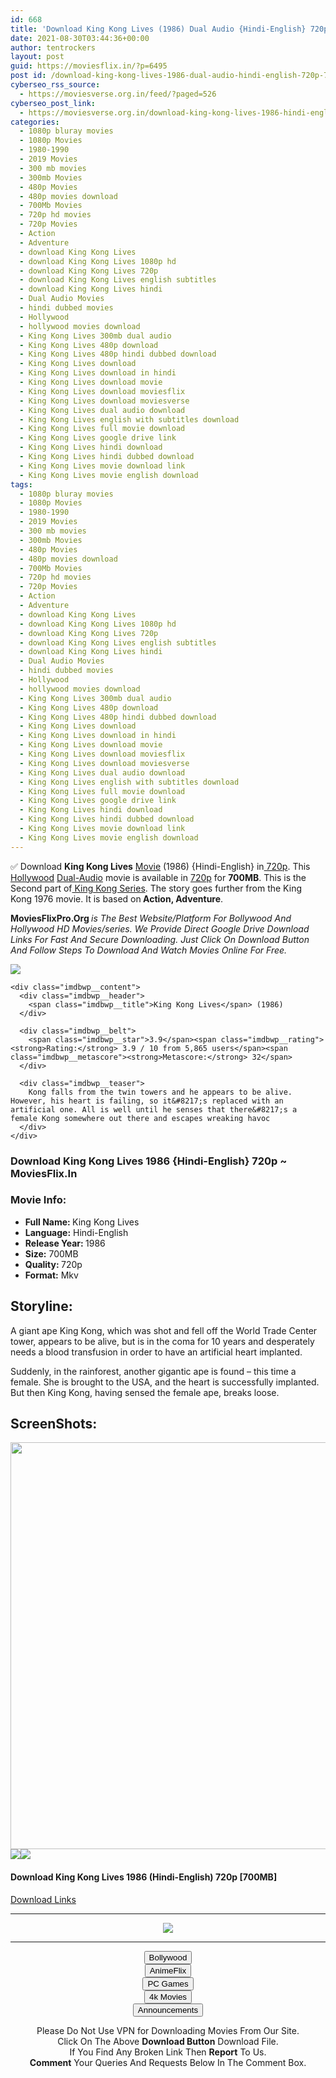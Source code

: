 ```yaml
---
id: 668
title: 'Download King Kong Lives (1986) Dual Audio {Hindi-English} 720p [700MB]'
date: 2021-08-30T03:44:36+00:00
author: tentrockers
layout: post
guid: https://moviesflix.in/?p=6495
post id: /download-king-kong-lives-1986-dual-audio-hindi-english-720p-700mb/
cyberseo_rss_source:
  - https://moviesverse.org.in/feed/?paged=526
cyberseo_post_link:
  - https://moviesverse.org.in/download-king-kong-lives-1986-hindi-english-720p/
categories:
  - 1080p bluray movies
  - 1080p Movies
  - 1980-1990
  - 2019 Movies
  - 300 mb movies
  - 300mb Movies
  - 480p Movies
  - 480p movies download
  - 700Mb Movies
  - 720p hd movies
  - 720p Movies
  - Action
  - Adventure
  - download King Kong Lives
  - download King Kong Lives 1080p hd
  - download King Kong Lives 720p
  - download King Kong Lives english subtitles
  - download King Kong Lives hindi
  - Dual Audio Movies
  - hindi dubbed movies
  - Hollywood
  - hollywood movies download
  - King Kong Lives 300mb dual audio
  - King Kong Lives 480p download
  - King Kong Lives 480p hindi dubbed download
  - King Kong Lives download
  - King Kong Lives download in hindi
  - King Kong Lives download movie
  - King Kong Lives download moviesflix
  - King Kong Lives download moviesverse
  - King Kong Lives dual audio download
  - King Kong Lives english with subtitles download
  - King Kong Lives full movie download
  - King Kong Lives google drive link
  - King Kong Lives hindi download
  - King Kong Lives hindi dubbed download
  - King Kong Lives movie download link
  - King Kong Lives movie english download
tags:
  - 1080p bluray movies
  - 1080p Movies
  - 1980-1990
  - 2019 Movies
  - 300 mb movies
  - 300mb Movies
  - 480p Movies
  - 480p movies download
  - 700Mb Movies
  - 720p hd movies
  - 720p Movies
  - Action
  - Adventure
  - download King Kong Lives
  - download King Kong Lives 1080p hd
  - download King Kong Lives 720p
  - download King Kong Lives english subtitles
  - download King Kong Lives hindi
  - Dual Audio Movies
  - hindi dubbed movies
  - Hollywood
  - hollywood movies download
  - King Kong Lives 300mb dual audio
  - King Kong Lives 480p download
  - King Kong Lives 480p hindi dubbed download
  - King Kong Lives download
  - King Kong Lives download in hindi
  - King Kong Lives download movie
  - King Kong Lives download moviesflix
  - King Kong Lives download moviesverse
  - King Kong Lives dual audio download
  - King Kong Lives english with subtitles download
  - King Kong Lives full movie download
  - King Kong Lives google drive link
  - King Kong Lives hindi download
  - King Kong Lives hindi dubbed download
  - King Kong Lives movie download link
  - King Kong Lives movie english download
---
```

<div class="thecontent clearfix">
  <p>
    ✅&nbsp;Download&nbsp;<strong>King Kong Lives</strong> <a href="https://moviesverse.org.in/category/latest-released/" data-wpel-link="internal">Movie</a> (1986) {Hindi-English} in<a href="https://moviesverse.org.in/category/movies-by-quality/720p-movies/" data-wpel-link="internal"> 720p</a>. This <a href="https://moviesverse.org.in/category/movies/hollywood/" data-wpel-link="internal">Hollywood</a> <a href="https://moviesverse.org.in/category/movies/hollywood/dual-audio-movies/" data-wpel-link="internal">Dual-Audio</a> movie is available in <a href="https://moviesverse.org.in/category/movies-by-quality/720p-movies/" data-wpel-link="internal">720p</a> for <strong>700M</strong><strong>B</strong>. This is the Second part of<a href="https://moviesverse.org.in/download-king-kong-1976-hindi-english-720p-1gb" data-wpel-link="internal"> King Kong&nbsp;Series</a>. The story goes further from the King Kong 1976 movie. It is based on<strong> Action, Adventure</strong>.
  </p>
  
  <p>
    <strong><span><span>MoviesFlixPro.Org</span>&nbsp;</span></strong><em>is The Best Website/Platform For Bollywood And Hollywood HD Movies/series. We Provide Direct Google Drive Download Links For Fast And Secure Downloading. Just Click On Download Button And Follow Steps To&nbsp;Download And Watch Movies Online For Free.</em>
  </p>
  
  <div class="imdbwp imdbwp--movie dark">
    <div class="imdbwp__thumb">
      <a class="imdbwp__link" target="_blank" title="King Kong Lives" href="https://www.imdb.com/title/tt0091344/" rel="nofollow external noopener noreferrer" data-wpel-link="external"><img class="imdbwp__img" src="https://m.media-amazon.com/images/M/MV5BNzAxNTQyMzYtMTg5Zi00OTA1LWEwYjEtNjg3ZmJhOWZiMzk3XkEyXkFqcGdeQXVyMTQ2MjQyNDc@._V1_SX300.jpg" /></a>
    </div>
    
    <div class="imdbwp__content">
      <div class="imdbwp__header">
        <span class="imdbwp__title">King Kong Lives</span> (1986)
      </div>
      
      <div class="imdbwp__belt">
        <span class="imdbwp__star">3.9</span><span class="imdbwp__rating"><strong>Rating:</strong> 3.9 / 10 from 5,865 users</span><span class="imdbwp__metascore"><strong>Metascore:</strong> 32</span>
      </div>
      
      <div class="imdbwp__teaser">
        Kong falls from the twin towers and he appears to be alive. However, his heart is failing, so it&#8217;s replaced with an artificial one. All is well until he senses that there&#8217;s a female Kong somewhere out there and escapes wreaking havoc
      </div>
    </div>
  </div>
  
  <h3>
    <span>Download <strong>King Kong Lives 1986</strong>&nbsp;{Hindi-English} 720p ~ MoviesFlix.In</span>
  </h3>
  
  <h3>
    <span><span>Movie Info:&nbsp;</span></span>
  </h3>
  
  <ul>
    <li>
      <strong>Full Name:&nbsp;</strong>King Kong Lives
    </li>
    <li>
      <strong>Language:</strong>&nbsp;Hindi-English
    </li>
    <li>
      <strong>Release Year:&nbsp;</strong>1986
    </li>
    <li>
      <strong>Size:</strong>&nbsp;700MB
    </li>
    <li>
      <strong>Quality:&nbsp;</strong>720p
    </li>
    <li>
      <strong>Format:</strong> Mkv
    </li>
  </ul>
  
  <h2>
    <span>Storyline:</span>
  </h2>
  
  <p>
    A giant ape King Kong, which was shot and fell off the World Trade Center tower, appears to be alive, but is in the coma for 10 years and desperately needs a blood transfusion in order to have an artificial heart implanted.
  </p>
  
  <p>
    Suddenly, in the rainforest, another gigantic ape is found – this time a female. She is brought to the USA, and the heart is successfully implanted. But then King Kong, having sensed the female ape, breaks loose.
  </p>
  
  <h2>
    <span><span>ScreenShots:</span></span>
  </h2>
  
  <p>
    <img loading="lazy" class="aligncenter" src="https://i.imgur.com/fj6epMT.jpg" width="1164" height="651" /><img class="aligncenter" src="https://i.imgur.com/uPo6mij.png" /><img class="aligncenter" src="https://i.imgur.com/KRdVtlS.jpg" />
  </p>
  
  <h4>
    <span>Download King Kong Lives 1986 (Hindi-English) 720p</span><span>&nbsp;</span><span>[700MB]</span>
  </h4>
  
  <p>
    <a class="maxbutton-1 maxbutton maxbutton-download-links" target="_blank" rel="noopener nofollow external noreferrer" href="https://links.mflixblog.xyz/archives/2467" data-wpel-link="external"><span class="mb-text">Download Links</span></a>
  </p>
</div>

<center>
  </p> 
  
  <hr />
  
  <p>
    <a href="http://gdrivepro.xyz/join.php" data-wpel-link="external" target="_blank" rel="nofollow external noopener noreferrer"><img src="https://i.imgur.com/FhMdWdW.png" /></a>
  </p>
  
  <hr />
  
  <p>
    <a href="https://dogemovies.xyz" target="_blank" data-wpel-link="external" rel="nofollow external noopener noreferrer"><button class="button button5">Bollywood</button></a><br /> <a href="https://animeflix.in" target="_blank" data-wpel-link="external" rel="nofollow external noopener noreferrer"><button class="button button5">AnimeFlix</button></a><br /> <a href="https://gamesflix.net/" target="_blank" data-wpel-link="external" rel="nofollow external noopener noreferrer"><button class="button button5">PC Games</button></a><br /> <a href="https://uhdmovies.in" target="_blank" data-wpel-link="external" rel="nofollow external noopener noreferrer"><button class="button button5">4k Movies</button></a><br /> <a href="https://moviesverse.org.in/announcements/" target="_blank" data-wpel-link="internal" rel="noopener"><button class="button button5">Announcements</button></a>
  </p>
  
  <div class="alert alert-danger">
    Please Do Not Use VPN for Downloading Movies From Our Site.
  </div>
  
  <div class="alert alert-success">
    Click On The Above <strong>Download Button</strong> Download File.
  </div>
  
  <div class="alert alert-warning">
    If You Find Any Broken Link Then <strong>Report</strong> To Us.
  </div>
  
  <div class="alert alert-info">
    <strong>Comment</strong> Your Queries And Requests Below In The Comment Box.
  </div>
  
  <p>
    </center>
  </p>